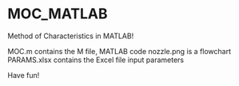 # MOC_MATLAB
Method of Characteristics in MATLAB!

MOC.m contains the M file, MATLAB code
nozzle.png is a flowchart
PARAMS.xlsx contains the Excel file input parameters

Have fun!
